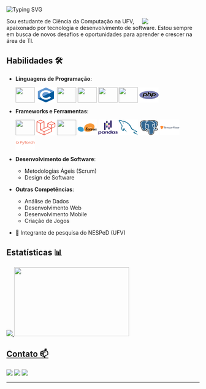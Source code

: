 ![Typing SVG](https://readme-typing-svg.herokuapp.com/?color=00bfbf&size=35&center=true&vCenter=true&width=1000&lines=EAII,+MEU+NOME+É+ÁLVARO;ESTUDO+CIÊNCIAS+DA+COMPUTAÇÃO+NA+UFV;SEJA+BEM-VINDO+:%29)

<img align="right" width="150" src="https://octodex.github.com/images/stormtroopocat.png" />

Sou estudante de Ciência da Computação na UFV, apaixonado por tecnologia e desenvolvimento de software. Estou sempre em busca de novos desafios e oportunidades para aprender e crescer na área de TI.

## Habilidades 🛠️

- **Linguagens de Programação**:  
  <div style="display: inline-block;">
    <img align="center" height="40" width="50" src="https://cdn.jsdelivr.net/gh/devicons/devicon/icons/python/python-original.svg" />
    <img align="center" height="40" width="50" src="https://github.com/devicons/devicon/blob/v2.16.0/icons/c/c-original.svg" />
    <img align="center" height="40" width="50" src="https://cdn.jsdelivr.net/gh/devicons/devicon/icons/java/java-original.svg" />
    <img align="center" height="40" width="50" src="https://cdn.jsdelivr.net/gh/devicons/devicon/icons/javascript/javascript-plain.svg" />
    <img align="center" height="40" width="50" src="https://cdn.jsdelivr.net/gh/devicons/devicon/icons/html5/html5-plain.svg" />
    <img align="center" height="40" width="50" src="https://cdn.jsdelivr.net/gh/devicons/devicon/icons/css3/css3-plain.svg" />
    <img align="center" height="40" width="50" src="https://github.com/devicons/devicon/blob/v2.16.0/icons/php/php-original.svg" />
  </div>

- **Frameworks e Ferramentas**:  
  <div style="display: inline-block;">
    <img align="center" height="40" width="50" src="https://cdn.jsdelivr.net/gh/devicons/devicon/icons/spring/spring-original.svg" />
    <img align="center" height="40" width="50" src="https://github.com/devicons/devicon/blob/v2.16.0/icons/laravel/laravel-original.svg" />
    <img align="center" height="40" width="50" src="https://cdn.jsdelivr.net/gh/devicons/devicon/icons/react/react-original.svg" />
    <img align="center" height="40" width="50" src="https://github.com/devicons/devicon/blob/v2.16.0/icons/scikitlearn/scikitlearn-original.svg" />
    <img align="center" height="40" width="50" src="https://github.com/devicons/devicon/blob/v2.16.0/icons/pandas/pandas-original-wordmark.svg" />
    <img align="center" height="40" width="50" src="https://github.com/devicons/devicon/blob/v2.16.0/icons/mysql/mysql-original.svg" />
    <img align="center" height="40" width="50" src="https://github.com/devicons/devicon/blob/v2.16.0/icons/postgresql/postgresql-original.svg" />
    <img align="center" height="40" width="50" src="https://github.com/devicons/devicon/blob/v2.16.0/icons/tensorflow/tensorflow-original-wordmark.svg" />
    <img align="center" height="40" width="50" src="https://github.com/devicons/devicon/blob/v2.16.0/icons/pytorch/pytorch-plain-wordmark.svg" />
  </div>

- **Desenvolvimento de Software**:  
  - Metodologias Ágeis (Scrum)
  - Design de Software

- **Outras Competências**:  
  - Análise de Dados
  - Desenvolvimento Web
  - Desenvolvimento Mobile
  - Criação de Jogos

- 💬 Integrante de pesquisa do NESPeD (UFV)

## Estatísticas 📊

<div style="display:inline-block; position:relative;">
  <a href="https://github.com/alvaroags">
  <img height="180em" src="https://github-readme-stats.vercel.app/api?username=alvaroags&show_icons=true&theme=vue-dark&include_all_commits=true&count_private=true&border_radius=8&hide_border=false&bg_color=DEG,000D1F,1E1B2C&border_color=0AEBEB"/>
  <img height="180em" width="300em" src="https://github-readme-stats.vercel.app/api/top-langs/?username=alvaroags&layout=compact&langs_count=7&theme=vue-dark&border_radius=8&hide_border=false&bg_color=DEG,000D1F,1E1B2C&border_color=0AEBEB"/>
</div>

## Contato 📫

<div style="margin-top: 20px;">
   <a href="https://www.linkedin.com/in/alvaro-gomes-da-silva-neto-957841254/" target="_blank"><img src="https://img.shields.io/badge/LinkedIn-0077B5?style=for-the-badge&logo=linkedin&logoColor=white"></a>
   <a href="https://t.me/alvaroags" target="_blank"><img src="https://img.shields.io/badge/Telegram-2CA5E0?style=for-the-badge&logo=telegram&logoColor=white"></a>
   <a href="mailto:alvarogsilva.neto@gmail.com" target="_blank"><img src="https://img.shields.io/badge/Gmail-D14836?style=for-the-badge&logo=gmail&logoColor=white"></a>
</div>

---
